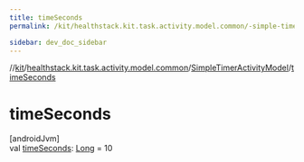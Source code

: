 ```yaml
---
title: timeSeconds
permalink: /kit/healthstack.kit.task.activity.model.common/-simple-timer-activity-model/time-seconds.html

sidebar: dev_doc_sidebar
---
```

//[kit](../../../kit.html)/[healthstack.kit.task.activity.model.common](../index.html)/[SimpleTimerActivityModel](index.html)/[timeSeconds](time-seconds.html)



# timeSeconds



[androidJvm]\
val [timeSeconds](time-seconds.html): [Long](https://kotlinlang.org/api/latest/jvm/stdlib/kotlin/-long/index.html) = 10




